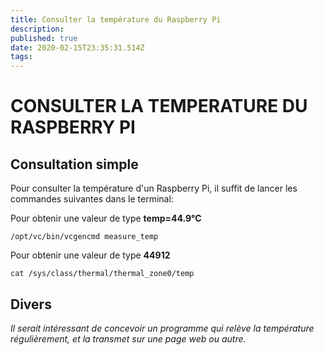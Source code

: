 ```yaml
---
title: Consulter la température du Raspberry Pi
description: 
published: true
date: 2020-02-15T23:35:31.514Z
tags: 
---
```


# CONSULTER LA TEMPERATURE DU RASPBERRY PI

## Consultation simple

Pour consulter la température d'un Raspberry Pi, il suffit de lancer les commandes suivantes dans le terminal:

Pour obtenir une valeur de type **temp=44.9°C**

`/opt/vc/bin/vcgencmd measure_temp`

Pour obtenir une valeur de type **44912**

`cat /sys/class/thermal/thermal_zone0/temp`

## Divers

_Il serait intéressant de concevoir un programme qui relève la température régulièrement, et la transmet sur une page web ou autre._